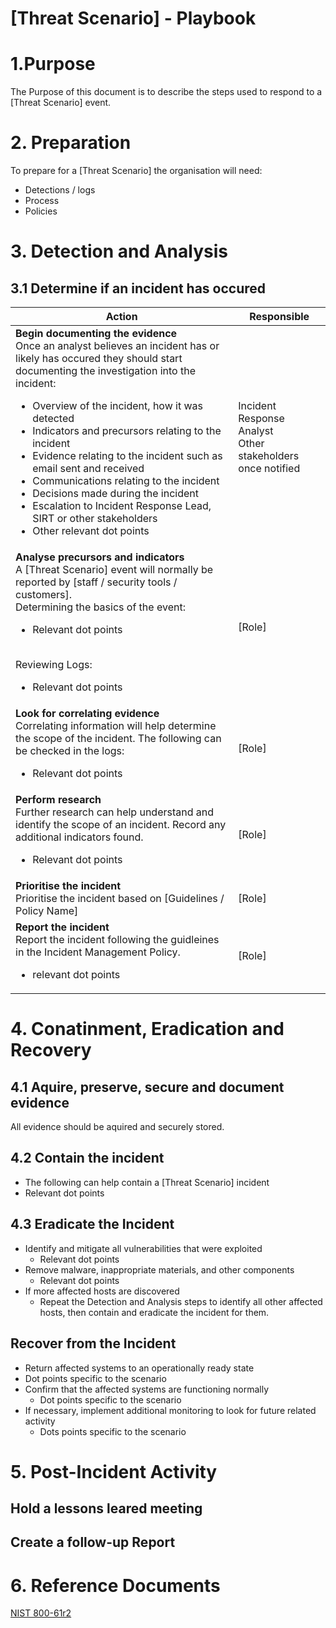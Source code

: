 # [Threat Scenario] - Playbook

# 1.Purpose
The Purpose of this document is to describe the steps used to respond to a [Threat Scenario] event.
# 2. Preparation
To prepare for a [Threat Scenario] the organisation will need:
* Detections / logs
* Process
* Policies


# 3. Detection and Analysis 
## 3.1 Determine if an incident has occured
|Action | Responsible |
|---|---|
| <b>Begin documenting the evidence</b> <br> Once an analyst believes an incident has or likely has occured they should start documenting the investigation into the incident: <br> <ul><li>Overview of the incident, how it was detected <li>Indicators and precursors relating to the incident  <li>Evidence relating to the incident such as email sent and received <li>Communications relating to the incident <li>Decisions made during the incident <li>Escalation to Incident Response Lead, SIRT or other stakeholders <li>Other relevant dot points </ul> | Incident Response Analyst <br> Other stakeholders once notified |
|<b>Analyse precursors and indicators</b><br> A [Threat Scenario] event will normally be reported by [staff / security tools / customers]. <br> Determining the basics of the event:<br><ul><li>Relevant dot points </ul><br> Reviewing Logs:<br><ul><li>Relevant dot points</ul>  | [Role] |
| <b> Look for correlating evidence</b><br> Correlating information will help determine the scope of the incident. The following can be checked in the logs: <ul><li>Relevant dot points</ul> | [Role] |
| <b>Perform research</b><br>Further research can help understand and identify the scope of an incident. Record any additional indicators found. <br><ul><li>Relevant dot points</ul> | [Role] | 
| <b>Prioritise the incident</b><br> Prioritise the incident based on [Guidelines / Policy Name] | [Role] |
| <b>Report the incident</b><br>Report the incident following the guidleines in the Incident Management Policy.<br><ul><li>relevant dot points</ul> | [Role] |

# 4. Conatinment, Eradication and Recovery
## 4.1 Aquire, preserve, secure and document evidence
All evidence should be aquired and securely stored.
## 4.2 Contain the incident
* The following can help contain a [Threat Scenario] incident 
 * Relevant dot points

## 4.3 Eradicate the Incident
* Identify and mitigate all vulnerabilities that were exploited
  * Relevant dot points
* Remove malware, inappropriate materials, and other components
  * Relevant dot points
* If more affected hosts are discovered
  * Repeat the Detection and Analysis steps to identify all other affected hosts, then contain and eradicate the incident for them.

## Recover from the Incident
* Return affected systems to an operationally ready state
 * Dot points specific to the scenario
* Confirm that the affected systems are functioning normally
  * Dot points specific to the scenario
* If necessary, implement additional monitoring to look for future related activity
  * Dots points specific to the scenario


# 5. Post-Incident Activity
## Hold a lessons leared meeting

## Create a follow-up Report

# 6. Reference Documents
[NIST 800-61r2](https://csrc.nist.gov/publications/detail/sp/800-61/rev-2/final) 
